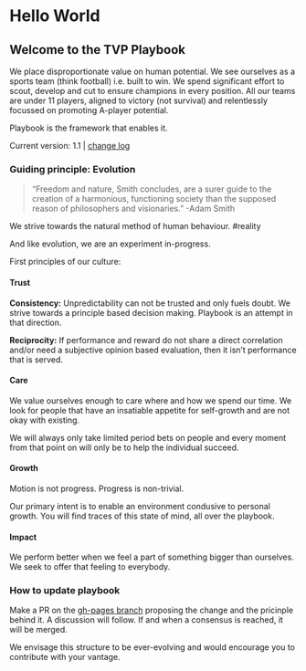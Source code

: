 # Hello World

## Welcome to the TVP Playbook

We place disproportionate value on human potential. We see ourselves as a sports team \(think football\) i.e. built to win. We spend significant effort to scout, develop and cut to ensure champions in every position. All our teams are under 11 players, aligned to victory \(not survival\) and relentlessly focussed on promoting A-player potential.

Playbook is the framework that enables it.

Current version: 1.1 \| [change log](https://github.com/thevantageproject/web/commits/gh-pages/playbook/index.html)

### Guiding principle: Evolution

> “Freedom and nature, Smith concludes, are a surer guide to the creation of a harmonious, functioning society than the supposed reason of philosophers and visionaries.” -Adam Smith

We strive towards the natural method of human behaviour. \#reality

And like evolution, we are an experiment in-progress.

First principles of our culture:

#### Trust

**Consistency:** Unpredictability can not be trusted and only fuels doubt. We strive towards a principle based decision making. Playbook is an attempt in that direction.

**Reciprocity:** If performance and reward do not share a direct correlation and/or need a subjective opinion based evaluation, then it isn’t performance that is served.

#### Care

We value ourselves enough to care where and how we spend our time. We look for people that have an insatiable appetite for self-growth and are not okay with existing.

We will always only take limited period bets on people and every moment from that point on will only be to help the individual succeed.

#### Growth

Motion is not progress. Progress is non-trivial.

Our primary intent is to enable an environment condusive to personal growth. You will find traces of this state of mind, all over the playbook.

#### Impact

We perform better when we feel a part of something bigger than ourselves. We seek to offer that feeling to everybody.

### How to update playbook

Make a PR on the [gh-pages branch](https://github.com/thevantageproject/web/blob/gh-pages/playbook/index.html) proposing the change and the pricinple behind it. A discussion will follow. If and when a consensus is reached, it will be merged.

We envisage this structure to be ever-evolving and would encourage you to contribute with your vantage.



